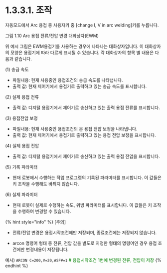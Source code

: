 ﻿# 1.3.3.1. 조작

자동모드에서 Arc 용접 중 사용자키 중 [change I, V in arc welding]키를 누릅니다.

 

그림 1.10 Arc 용접 전류/전압 변경 대화상자(EWM)

위 예시 그림은 EWM용접기를 사용하는 경우에 나타나는 대화상자입니다. 이 대화상자의 모양은 용접기에 따라 다르게 표시될 수 있습니다. 각 대화상자의 항목 별 내용은 다음과 같습니다. 

(1)	송급 속도

 -  파일내용: 현재 사용중인 용접조건의 송급 속도를 나타냅니다.
 -  출력 값: 현재 제어기에서 용접기로 출력하고 있는 송급 속도를 표시합니다.

(2)	실제 용접 전류

 -  출력 값: 디지털 용접기에서 제어기로 송신하고 있는 출력 용접 전류를 표시합니다.

(3)	용접전압 보정

 -  파일내용: 현재 사용중인 용접조건의 본 용접 전압 보정을 나타냅니다.
 -  출력 값: 현재 제어기에서 용접기로 출력하고 있는 용접 전압 보정을 표시합니다.

(4)	실제 용접 전압

 -  출력 값: 디지털 용접기에서 제어기로 송신하고 있는 출력 용접 전압을 표시합니다.

(5)	기록 파라미터

  -  현재 로봇에서 수행하는 작업 프로그램의 기록된 파라미터를 표시합니다. 이 값들은 키 조작을 수행해도 바뀌지 않습니다.

(6)	실제 파라미터

  - 현재 로봇이 실제로 수행하는 속도, 위빙 파라미터를 표시합니다. 이 값들은 키 조작을 수행하여 변경할 수 있습니다.



 
{% hint style="info" %}
\[주의\]  
- 전류/전압 변경은 용접시작조건에만 저장되며, 종료조건에는 저장되지 않습니다.

- arcon 명령어 형태 중 전류, 전압 값을 별도로 지정한 형태의 명령어인 경우 용접 조건에만 변경내용이 저장됩니다.

예시) ```ARCON C=200,V=20,ASF#=1``` <span style = "color:green"># 용접시작조건 1번에 변경된 전류, 전압이 저장</span>
{% endhint %}